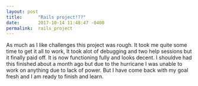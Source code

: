 ```yaml
---
layout: post
title:      "Rails project!??"
date:       2017-10-14 11:48:47 -0400
permalink:  rails_project
---
```



As much as I like challenges this project was rough. It took me quite some time to get it all to work, It took alot of debugging and two help sessions but it finally paid off. It is now functioning fully and looks decent. I shouldve had this finished about a month ago but due to the hurricane I was unable to work on anything due to lack of power. But I have come back with my goal fresh and I am ready to finish and learn.



